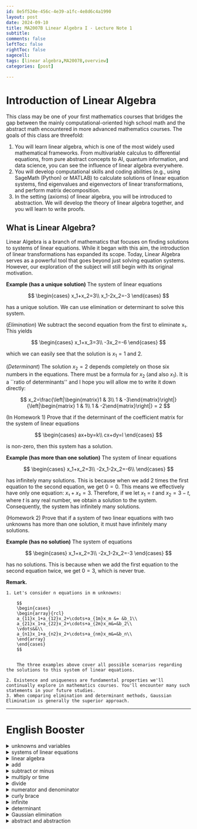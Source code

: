 ```yaml
---
id: 8e5f524e-456c-4e39-a1fc-4e8d6c4a1990
layout: post
date: 2024-09-10
title: MA2007B Linear Algebra I - Lecture Note 1
subtitle: 
comments: false
leftToc: false
rightToc: false
sagecell: 
tags: [linear algebra,MA2007B,overview]
categories: [post]

---
```


# Introduction of Linear Algebra


This class may be one of your first mathematics courses that bridges the gap between the mainly computational-oriented high school math and the abstract math encountered in more advanced mathematics courses. The goals of this class are threefold:

1. You will learn linear algebra, which is one of the most widely used mathematical frameworks. From multivariable calculus to differential equations, from pure abstract concepts to AI, quantum information, and data science, you can see the influence of linear algebra everywhere.
2. You will develop computational skills and coding abilities (e.g., using SageMath (Python) or MATLAB) to calculate solutions of linear equation systems, find eigenvalues and eigenvectors of linear transformations, and perform matrix decomposition.
3. In the setting (axioms) of linear algebra, you will be introduced to abstraction. We will develop the theory of linear algebra together, and you will learn to write proofs.

## What is Linear Algebra?


Linear Algebra is a branch of mathematics that focuses on finding solutions to systems of linear equations. While it began with this aim, the introduction of linear transformations has expanded its scope. Today, Linear Algebra serves as a powerful tool that goes beyond just solving equation systems. However, our exploration of the subject will still begin with its original motivation.


**Example (has a unique solution)** The system of linear equations


$$
\begin{cases}
x_1+x_2=3\\
x_1-2x_2=-3
\end{cases}
$$


has a unique solution. We can use elimination or determinant to solve this system.


(_Elimination_) We subtract the second equation from the first to eliminate x₁. This yields


$$
\begin{cases}
x_1+x_3=3\\
-3x_2=-6
\end{cases}
$$


which we can easily see that the solution is $x_1=1$ and 2.


(_Determinant_) The solution $x_2=2$ depends completely on those six numbers in the equations. There must be a formula for $x_2$ (and also $x_1$). It is a ``ratio of determinants'' and I hope you will allow me to write it down directly:


 


$$
x_2=\frac{\left|\begin{matrix}1 & 3\\ 1 & -3\end{matrix}\right|}{\left|\begin{matrix} 1 & 1\\ 1 & -2\end{matrix}\right|} = 2
$$


(In Homework 1) Prove that if the determinant of the coefficient matrix for the system of linear equations


$$
\begin{cases}
ax+by=k\\
cx+dy=l
\end{cases}
$$


is non-zero, then this system has a solution.


**Example (has more than one solution)** The system of linear equations


$$
\begin{cases}
x_1+x_2=3\\
-2x_1-2x_2=-6\\
\end{cases}
$$


has infinitely many solutions. This is because when we add $2$ times the first equation to the second equation, we get $0 = 0$. This means we effectively have only one equation: $x₁ + x₂ = 3$. Therefore, if we let $x_1 = t$ and $x_2 = 3 - t$, where $t$ is any real number, we obtain a solution to the system. Consequently, the system has infinitely many solutions.


(Homework 2) Prove that if a system of two linear equations with two unknowns has more than one solution, it must have infinitely many solutions.


**Example (has no solution)** The system of equations


$$
\begin{cases}
x_1+x_2=3\\
-2x_1-2x_2=-3
\end{cases}
$$


has no solutions. This is because when we add the first equation to the second equation twice, we get $0=3$, which is never true.


**Remark.** 

	1. Let's consider n equations in m unknowns:

		$$
		\begin{cases}
		\begin{array}{rcl}
		a_{11}x_1+a_{12}x_2+\cdots+a_{1m}x_m &= &b_1\\
		a_{21}x_1+a_{22}x_2+\cdots+a_{2m}x_m&=&b_2\\
		\vdots&&\\
		a_{n1}x_1+a_{n2}x_2+\cdots+a_{nm}x_m&=&b_n\\
		\end{array}
		\end{cases}
		$$


		The three examples above cover all possible scenarios regarding the solutions to this system of linear equations.

	2. Existence and uniqueness are fundamental properties we'll continually explore in mathematics courses. You'll encounter many such statements in your future studies.
	3. When comparing elimination and determinant methods, Gaussian Elimination is generally the superior approach.

---


# English Booster

<details>
  <summary>unknowns and variables</summary>


未知數與變數



  </details><details>
  <summary>systems of linear equations</summary>


線性聯立方程
People also use: linear equation system



  </details><details>
  <summary>linear algebra</summary>


線性代數



  </details><details>
  <summary>add</summary>


加



  </details><details>
  <summary>subtract or minus</summary>


減



  </details><details>
  <summary>multiply or time</summary>


乘



  </details><details>
  <summary>divide</summary>


除



  </details><details>
  <summary>numerator and denominator</summary>


分子和分母



  </details><details>
  <summary>curly brace</summary>


花括弧



  </details><details>
  <summary>infinite</summary>


無限，無窮



  </details><details>
  <summary>determinant</summary>


行列式



  </details><details>
  <summary>Gaussian elimination</summary>


高斯消去法



  </details><details>
  <summary>abstract and abstraction</summary>


抽象的 與 抽象法
ps: the suffix “-tion” is used to form nouns from verbs or stems that aren't nouns. It is usually used to describe a method



  </details>